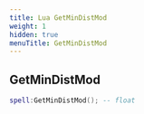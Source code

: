 ```yaml
---
title: Lua GetMinDistMod
weight: 1
hidden: true
menuTitle: GetMinDistMod
---
```

## GetMinDistMod
```lua
spell:GetMinDistMod(); -- float
```